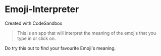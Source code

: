 # Emoji-Interpreter
Created with CodeSandbox

>This is an app that will interpret the meaning of the emojis that you type in or click on. 

Do try this out to find your favourite Emoji's meaning.

